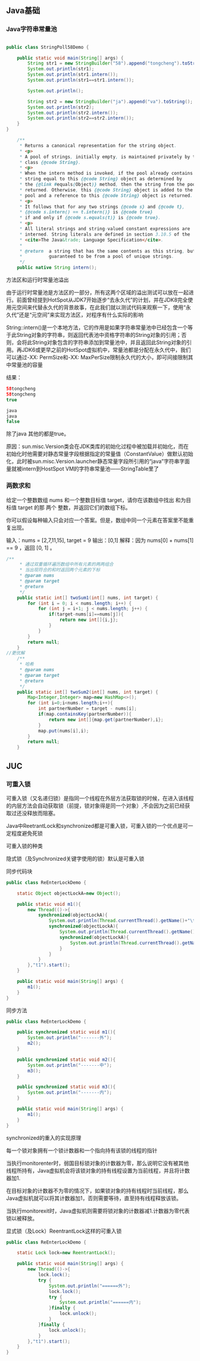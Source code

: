 ## Java基础

### Java字符串常量池

~~~java

public class StringPoll58Demo {

    public static void main(String[] args) {
        String str1 = new StringBuilder("58").append("tongcheng").toString();
        System.out.println(str1);
        System.out.println(str1.intern());
        System.out.println(str1==str1.intern());

        System.out.println();

        String str2 = new StringBuilder("ja").append("va").toString();
        System.out.println(str2);
        System.out.println(str2.intern());
        System.out.println(str2==str2.intern());
    }
}
~~~



~~~java
    /**
     * Returns a canonical representation for the string object.
     * <p>
     * A pool of strings, initially empty, is maintained privately by the
     * class {@code String}.
     * <p>
     * When the intern method is invoked, if the pool already contains a
     * string equal to this {@code String} object as determined by
     * the {@link #equals(Object)} method, then the string from the pool is
     * returned. Otherwise, this {@code String} object is added to the
     * pool and a reference to this {@code String} object is returned.
     * <p>
     * It follows that for any two strings {@code s} and {@code t},
     * {@code s.intern() == t.intern()} is {@code true}
     * if and only if {@code s.equals(t)} is {@code true}.
     * <p>
     * All literal strings and string-valued constant expressions are
     * interned. String literals are defined in section 3.10.5 of the
     * <cite>The Java&trade; Language Specification</cite>.
     *
     * @return  a string that has the same contents as this string, but is
     *          guaranteed to be from a pool of unique strings.
     */
    public native String intern();
~~~

方法区和运行时常量池溢出

​	由于运行时常量池是方法区的一部分，所有这两个区域的溢出测试可以放在一起进行。前面曾经提到HotSpot从JDK7开始逐步“去永久代”的计划，并在JDK8完全使用元空间来代替永久代的背景故事，在此我们就以测试代码来观察一下，使用“永久代”还是“元空间”来实现方法区，对程序有什么实际的影响

​	String::intern()是一个本地方法，它的作用是如果字符串常量池中已经包含一个等于此String对象的字符串，则返回代表池中资格字符串的String对象的引用；否则，会将此String对象包含的字符串添加到常量池中，并且返回此String对象的引用。再JDK6或更早之前的HotSpot虚拟机中，常量池都是分配在永久代中，我们可以通过-XX: PermSize和-XX: MaxPerSize限制永久代的大小，即可间接限制其中常量池的容量

结果：

~~~java
58tongcheng
58tongcheng
true

java
java
false
~~~

除了java 其他的都是true。

原因：sun.misc.Version类会在JDK类库的初始化过程中被加载并初始化，而在初始化时他需要对静态常量字段根据指定的常量值（ConstantValue）做默认初始化，此时被sun.misc.Version.launcher静态常量字段所引用的“java”字符串字面量就被intern到HostSpot VM的字符串常量池——StringTable里了



### 两数求和

给定一个整数数组 nums 和一个整数目标值 target，请你在该数组中找出 和为目标值 target  的那 两个 整数，并返回它们的数组下标。

你可以假设每种输入只会对应一个答案。但是，数组中同一个元素在答案里不能重复出现。

输入：nums = [2,7,11,15], target = 9
输出：[0,1]
解释：因为 nums[0] + nums[1] == 9 ，返回 [0, 1] 。

~~~java
/**
     * 通过双重循环遍历数组中所有元素的两两组合
     * 当出现符合的和时返回两个元素的下标
     * @param nums
     * @param target
     * @return
     */
    public static int[] twoSum1(int[] nums, int target) {
        for (int i = 0; i < nums.length; i++) {
            for (int j = i+1; j < nums.length; j++) {
                if(target-nums[i]==nums[j]){
                    return new int[]{i,j};
                }
            }
        }
        return null;
    }
//更优解
    /**
     * 哈希
     * @param nums
     * @param target
     * @return
     */
    public static int[] twoSum2(int[] nums, int target) {
        Map<Integer,Integer> map=new HashMap<>();
        for (int i=0;i<nums.length;i++){
            int partnerNumber = target - nums[i];
            if(map.containsKey(partnerNumber)){
                return new int[]{map.get(partnerNumber),i};
            }
            map.put(nums[i],i);
        }
        return null;
    }

~~~

## JUC

### 可重入锁

可重入锁（又名递归锁）是指同一个线程在外层方法获取锁的时候，在进入该线程的内层方法会自动获取锁（前提，锁对象得是同一个对象）,不会因为之前已经获取过还没释放而阻塞。

Java中ReetrantLock和synchronized都是可重入锁，可重入锁的一个优点是可一定程度避免死锁

可重入锁的种类

隐式锁（及Synchronized关键字使用的锁）默认是可重入锁

同步代码块

~~~java
public class ReEnterLockDemo {

    static Object objectLockA=new Object();

    public static void m1(){
        new Thread(()->{
            synchronized(objectLockA){
                System.out.println(Thread.currentThread().getName()+"\t"+"---外层调用");
                synchronized(objectLockA){
                    System.out.println(Thread.currentThread().getName()+"\t"+"---中层调用");
                    synchronized(objectLockA){
                        System.out.println(Thread.currentThread().getName()+"\t"+"---内层调用");
                    }
                }
            }
        },"t1").start();
    }

    public static void main(String[] args) {
        m1();
    }
}

~~~

同步方法

~~~java
public class ReEnterLockDemo {

    public synchronized static void m1(){
        System.out.println("-------外");
        m2();
    }

    public synchronized static void m2(){
        System.out.println("-------中");
        m3();
    }

    public synchronized static void m3(){
        System.out.println("-------内");
    }

    public static void main(String[] args) {
        m1();
    }
}
~~~

synchronized的重入的实现原理

每一个锁对象拥有一个锁计数器和一个指向持有该锁的线程的指针

当执行monitorenter时，弱国目标锁对象的计数器为零，那么说明它没有被其他线程所持有，Java虚拟机会将该锁对象的持有线程设置为当前线程，并且将计数器加1.

在目标对象的计数器不为零的情况下，如果锁对象的持有线程时当前线程，那么Java虚拟机就可以将其计数器加1，否则需要等待，直至持有线程释放该锁。

当执行monitorexit时，Java虚拟机则需要将锁对象的计数器减1.计数器为零代表锁以被释放。

显式锁（及Lock）ReentrantLock这样的可重入锁

~~~java
public class ReEnterLockDemo {

    static Lock lock=new ReentrantLock();

    public static void main(String[] args) {
        new Thread(()->{
            lock.lock();
            try {
                System.out.println("======外");
                lock.lock();
                try {
                    System.out.println("======内");
                }finally {
                    lock.unlock();
                }
            }finally {
                lock.unlock();
            }
        },"t1").start();
    }
}

~~~





